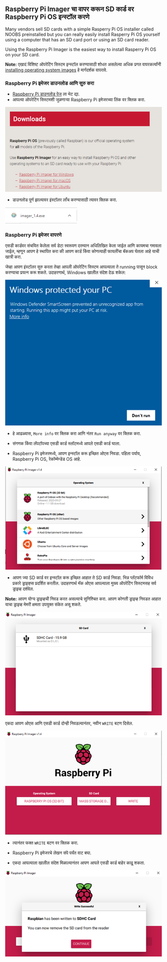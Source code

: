 ## Raspberry Pi Imager चा वापर करून SD कार्ड वर Raspberry Pi OS इन्स्टॉल करणे

Many vendors sell SD cards with a simple Rasperry Pi OS installer called NOOBS preinstalled but you can really easily install Rasperry Pi OS yourself using a computer that has an SD card port or using an SD card reader.

Using the Raspberry Pi Imager is the easiest way to install Rasperry Pi OS on your SD card.

**Note:** एखादं विशिष्ट ऑपरेटिंग सिस्टम इन्स्टॉल करण्यासाठी शोधत असलेल्या अधिक प्रगत वापरकर्त्यांनी [installing operating system images](https://www.raspberrypi.org/documentation/installation/installing-images/README.md) हे मार्गदर्शक वापरावे.

### Raspberry Pi इमेजर डाउनलोड आणि सुरु करा

+ [Raspberry Pi डाउनलोड पेज](https://www.raspberrypi.org/downloads) ला भेट द्या.
+ आपल्या ऑपरेटिंग सिस्टमशी जुळणार्‍या Raspberry Pi इमेजरच्या लिंक वर क्लिक करा.

![डाउनलोड पृष्ठ](images/newInstaller_downloadsPage.png)

+ डाउनलोड पूर्ण झाल्यावर इंस्टॉलर लाँच करण्यासाठी त्यावर क्लिक करा.

![इंस्टॉलर सुरु करा](images/newInstaller_launchInstaller.png)

### Raspberry Pi इमेजर वापरणे

एसडी कार्डवर संचयित केलेला सर्व डेटा स्वरूपण दरम्यान अधिलिखित केला जाईल आणि कायमचा गमावला जाईल, म्हणून आपण हे स्थापित करा की आपण कार्ड किंवा कोणत्याही फायलींचा बॅकअप घेतला आहे याची खात्री करा.

जेव्हा आपण इंस्टॉलर सुरु करता तेव्हा आपली ऑपरेटिंग सिस्टम आपल्याला ते running पासून block करण्याचा प्रयत्न करू शकते. उदाहरणार्थ, Windows खालील संदेश देऊ शकेल:

![विंडोज़ चेतावणी](images/newInstaller_windowsWarning.png)

+ हे आढळ्यास, `More info` वर क्लिक करा आणि नंतर `Run anyway` वर क्लिक करा.

+ संगणक किंवा लॅपटॉपच्या एसडी कार्ड स्लॉटमध्ये आपले एसडी कार्ड घाला.

+ Raspberry Pi इमेजरमध्ये, आपण इन्स्टॉल करू इच्छित ओएस निवडा. पहिला पर्याय, Raspberry Pi OS, रेकॉम्मेन्डेड OS आहे.

![विंडोज़मध्ये Raspberry Pi इमेजर](images/newInstaller_selectOS.png)

+ आपण ज्या SD कार्ड वर इन्स्टॉल करू इच्छित आहात ते SD कार्ड निवडा. भिन्न प्लॅटफॉर्म विविध प्रकारे ड्राइव्ह्स प्रदर्शित करतील. उदाहरणार्थ मॅक ओएस आपल्याला मुख्य ऑपरेटिंग सिस्टमसह सर्व ड्राइव्ह दर्शवेल.

**Note:** आपण योग्य ड्राइव्हची निवड करत असल्याचे सुनिश्चित करा. आपण कोणती ड्राइव्ह निवडत आहात याचा ड्राइव्ह मेमरी क्षमता उपयुक्त संकेत असू शकते.

![विंडोज़मध्ये Raspberry Pi इमेजर](images/newInstaller_select-SDCard.png)

एकदा आपण ओएस आणि एसडी कार्ड दोन्ही निवडल्यानंतर, नवीन `WRITE` बटण दिसेल.

![विंडोज़मध्ये Raspberry Pi इमेजर](images/newInstaller_osAndCardSelected.png)

+ त्यानंतर फक्त `WRITE` बटण वर क्लिक करा.

+ Raspberry Pi इमेजरचे लेखन संपे पर्यंत वाट बघा.

+ एकदा आपल्याला खालील संदेश मिळाल्यानंतर आपण आपले एसडी कार्ड बाहेर काढू शकता.

![लिहिणं यशस्वी झाल्याचा संदेश](images/newInstaller_writeSuccessful.png)
